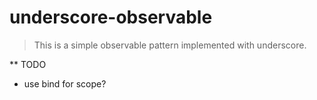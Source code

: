 underscore-observable
=====================

> This is a simple observable pattern implemented with underscore.

** TODO
  - use bind for scope?

